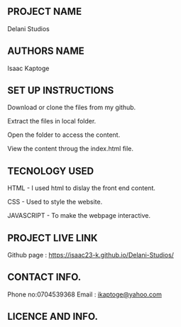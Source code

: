 ## PROJECT NAME 
Delani Studios

## AUTHORS NAME 
Isaac Kaptoge

## SET UP INSTRUCTIONS
Download or clone the files from my github.

Extract the files in local folder. 

Open the folder to access the content.

View the content throug the index.html file.

## TECNOLOGY USED 
HTML - I used html to dislay the front end content. 

CSS - Used to style the website.

JAVASCRIPT - To make the webpage interactive.

## PROJECT LIVE LINK 
Github page :
https://isaac23-k.github.io/Delani-Studios/

## CONTACT INFO.
Phone no:0704539368
Email : ikaptoge@yahoo.com
## LICENCE AND INFO.